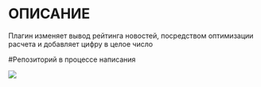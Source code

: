# ОПИСАНИЕ

Плагин изменяет вывод рейтинга новостей, посредством оптимизации расчета и добавляет цифру в целое число

#Репозиторий в процессе написания

<img src="https://img.shields.io/badge/-DLE%2015.*-brightgreen">
